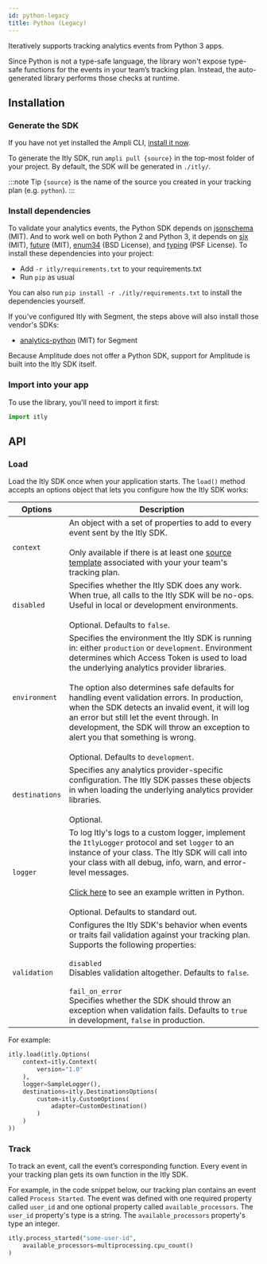 ```yaml
---
id: python-legacy
title: Python (Legacy)
---
```




Iteratively supports tracking analytics events from Python 3 apps.

Since Python is not a type-safe language, the library won't expose type-safe functions for the events in your team’s tracking plan. Instead, the auto-generated library performs those checks at runtime.

## Installation

### Generate the SDK

If you have not yet installed the Ampli CLI, [install it now](/using-the-ampli-cli).

To generate the Itly SDK, run `ampli pull {source}` in the top-most folder of your project. By default, the SDK will be generated in `./itly/`.

:::note Tip
`{source}` is the name of the source you created in your tracking plan (e.g. `python`).
:::

### Install dependencies

To validate your analytics events, the Python SDK depends on [jsonschema](https://github.com/Julian/jsonschema) (MIT). And to work well on both Python 2 and Python 3, it depends on [six](https://pypi.org/project/six/) (MIT), [future](https://pypi.org/project/future/) (MIT), [enum34](https://pypi.org/project/enum34/) (BSD License), and [typing](https://pypi.org/project/typing/) (PSF License). To install these dependencies into your project:

- Add `-r itly/requirements.txt` to your requirements.txt
- Run `pip` as usual

You can also run `pip install -r ./itly/requirements.txt` to install the dependencies yourself.

If you've configured Itly with Segment, the steps above will also install those vendor's SDKs:

- [analytics-python](https://pypi.org/project/analytics-python/) (MIT) for Segment

Because Amplitude does not offer a Python SDK, support for Amplitude is built into the Itly SDK itself.

### Import into your app

To use the library, you'll need to import it first:

```python
import itly
```

## API

### Load

Load the Itly SDK once when your application starts. The `load()` method accepts an options object that lets you configure how the Itly SDK works:

| Options | Description |
|-|-|
| `context`| An object with a set of properties to add to every event sent by the Itly SDK.<br /><br />Only available if there is at least one [source template](/working-with-templates#adding-a-template-to-a-source) associated with your your team's tracking plan.|
| `disabled`| Specifies whether the Itly SDK does any work. When true, all calls to the Itly SDK will be no-ops. Useful in local or development environments.<br /><br />Optional. Defaults to `false`.|
| `environment` | Specifies the environment the Itly SDK is running in: either `production` or `development`. Environment determines which Access Token is used to load the underlying analytics provider libraries.<br /><br />The option also determines safe defaults for handling event validation errors. In production, when the SDK detects an invalid event, it will log an error but still let the event through. In development, the SDK will throw an exception to alert you that something is wrong.<br /><br />Optional. Defaults to `development`.|
| `destinations` | Specifies any analytics provider-specific configuration. The Itly SDK passes these objects in when loading the underlying analytics provider libraries.<br /><br />Optional.|
| `logger` | To log Itly's logs to a custom logger, implement the `ItlyLogger` protocol and set `logger` to an instance of your class. The Itly SDK will call into your class with all debug, info, warn, and error-level messages.<br /><br />[Click here](https://bitbucket.org/seasyd/examples/src/master/python/itly/_itly.py) to see an example written in Python.<br /><br />Optional. Defaults to standard out. |
| `validation` | Configures the Itly SDK's behavior when events or traits fail validation against your tracking plan. Supports the following properties:<br /><br />`disabled`<br /> Disables validation altogether. Defaults to `false`.<br /><br />`fail_on_error`<br />Specifies whether the SDK should throw an exception when validation fails. Defaults to `true` in development, `false` in production.|

For example:

```python
itly.load(itly.Options(
    context=itly.Context(
        version="1.0"
    ),
    logger=SampleLogger(),
    destinations=itly.DestinationsOptions(
        custom=itly.CustomOptions(
            adapter=CustomDestination()
        )
    )
))
```

### Track

To track an event, call the event’s corresponding function. Every event in your tracking plan gets its own function in the Itly SDK.

For example, in the code snippet below, our tracking plan contains an event called `Process Started`. The event was defined with one required property called `user_id` and one optional property called `available_processors`. The `user_id` property's type is a string. The `available_processors` property's type an integer.

```python
itly.process_started("some-user-id",
    available_processors=multiprocessing.cpu_count()
)
```

<!-- Itly includes code docs in the auto-generated library so your IDE can display relevant documentation for every function and property as you type.

![Code documentation](/img/python.png) -->

<!-- ### Alias



### Plugins & Custom Destinations



### Logging -->


